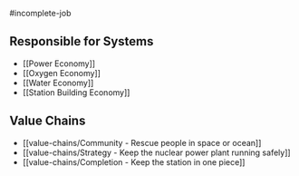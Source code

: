 #incomplete-job
## Responsible for Systems
- [[Power Economy]]
- [[Oxygen Economy]]
- [[Water Economy]]
- [[Station Building Economy]]
## Value Chains
- [[value-chains/Community - Rescue people in space or ocean]]
- [[value-chains/Strategy - Keep the nuclear power plant running safely]]
- [[value-chains/Completion - Keep the station in one piece]]